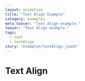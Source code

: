```yaml
---
layout: animation
title: "Text Align Example"
category: examples
meta_teaser: "Text Align example."
teaser: "Text Align example."
tags: 
  - text
  - textAlign
story: "examples/textAlign.json5"
---
```

# Text Align

